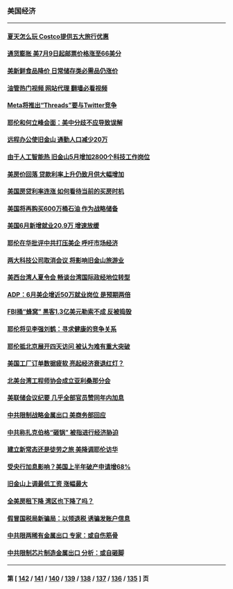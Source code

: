 ### 美国经济
---
#### [夏天怎么玩 Costco提供五大旅行优惠](../../pages/ncid1078158/n14026397.md?07100845) 
#### [通货膨胀 美7月9日起邮票价格涨至66美分](../../pages/ncid1078158/n14030863.md?07100845) 
#### [美新鲜食品降价 日常储存类必需品仍涨价](../../pages/ncid1078158/n14030780.md?07100845) 
#### [油管热门视频 网站代理 翻墙必看视频](http://138.2.39.72:81/youtube.html?epic-marker?07100845)
#### [Meta将推出“Threads”要与Twitter竞争](../../pages/ncid1078158/n14030824.md?07100845) 
#### [耶伦和何立峰会面：美中分歧不应导致误解](../../pages/ncid1078158/n14030774.md?07100845) 
#### [远程办公使旧金山 通勤人口减少20万](../../pages/ncid1078158/n14030694.md?07100845) 
#### [由于人工智能热 旧金山5月增加2800个科技工作岗位](../../pages/ncid1078158/n14030633.md?07100845) 
#### [美房价回落 贷款利率上升仍致月供大幅增加](../../pages/ncid1078158/n14030451.md?07100845) 
#### [美国房贷利率连涨 如何看待当前的买房时机](../../pages/ncid1078158/n14030488.md?07100845) 
#### [美国将再购买600万桶石油 作为战略储备](../../pages/ncid1078158/n14030446.md?07100845) 
#### [美国6月新增就业20.9万 增速放缓](../../pages/ncid1078158/n14030369.md?07100845) 
#### [耶伦在华批评中共打压美企 呼吁市场经济](../../pages/ncid1078158/n14030273.md?07100845) 
#### [两大科技公司取消会议 将影响旧金山旅游业](../../pages/ncid1078158/n14030090.md?07100845) 
#### [美西台湾人夏令会 畅谈台湾国际政经地位转型](../../pages/ncid1078158/n14029865.md?07100845) 
#### [ADP：6月美企增近50万就业岗位 是预期两倍](../../pages/ncid1078158/n14029715.md?07100845) 
#### [FBI捅“蜂窝” 黑客1.3亿美元勒索不成 反被捣毁](../../pages/ncid1078158/n14029762.md?07100845) 
#### [耶伦将见李强刘鹤：寻求健康的竞争关系](../../pages/ncid1078158/n14029757.md?07100845) 
#### [耶伦抵北京展开四天访问 被认为难有重大突破](../../pages/ncid1078158/n14029596.md?07100845) 
#### [美国工厂订单数据疲软 亮起经济衰退红灯？](../../pages/ncid1078158/n14029437.md?07100845) 
#### [北美台湾工程师协会成立亚利桑那分会](../../pages/ncid1078158/n14029124.md?07100845) 
#### [美联储会议纪要 几乎全部官员赞同年内加息](../../pages/ncid1078158/n14029083.md?07100845) 
#### [中共限制战略金属出口 美商务部回应](../../pages/ncid1078158/n14029071.md?07100845) 
#### [中共称扎克伯格“砸锅” 被指进行经济胁迫](../../pages/ncid1078158/n14028986.md?07100845) 
#### [建立新常态还是徒劳之旅 美降调耶伦访华](../../pages/ncid1078158/n14028848.md?07100845) 
#### [受央行加息影响？美国上半年破产申请增68%](../../pages/ncid1078158/n14028719.md?07100845) 
#### [旧金山上调最低工资 涨幅最大](../../pages/ncid1078158/n14028575.md?07100845) 
#### [全美房租下降 湾区也下降了吗？](../../pages/ncid1078158/n14028573.md?07100845) 
#### [假冒国税局新骗局：以领退税 诱骗发账户信息](../../pages/ncid1078158/n14028531.md?07100845) 
#### [中共限两稀有金属出口 专家：或自伤筋骨](../../pages/ncid1078158/n14028207.md?07100845) 
#### [中共限制芯片制造金属出口 分析：或自砸脚](../../pages/ncid1078158/n14027664.md?07100845) 

---
#### 第 [ [142](./142.md?07100845) / [141](./141.md?07100845) / [140](./140.md?07100845) / [139](./139.md?07100845) / [138](./138.md?07100845) / [137](./137.md?07100845) / [136](./136.md?07100845) / [135](./135.md?07100845) ] 页
